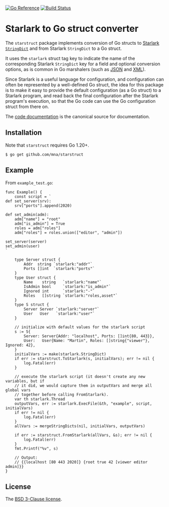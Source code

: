 [![Go Reference](https://pkg.go.dev/badge/github.com/mna/starstruct.svg)](https://pkg.go.dev/github.com/mna/starstruct)
[![Build Status](https://github.com/mna/starstruct/actions/workflows/test.yml/badge.svg?branch=main)](https://github.com/mna/starstruct/actions)

# Starlark to Go struct converter

The `starstruct` package implements conversion of Go structs to [Starlark `StringDict`](https://pkg.go.dev/go.starlark.net/starlark#StringDict) and from Starlark `StringDict` to a Go struct.

It uses the `starlark` struct tag key to indicate the name of the corresponding Starlark `StringDict` key for a field and optional conversion options, as is common in Go marshalers (such as [JSON](https://pkg.go.dev/encoding/json) and [XML](https://pkg.go.dev/encoding/xml)).

Since Starlark is a useful language for configuration, and configuration can often be represented by a well-defined Go struct, the idea for this package is to make it easy to provide the default configuration (as a Go struct) to a Starlark program, and read back the final configuration after the Starlark program's execution, so that the Go code can use the Go configuration struct from there on.

The [code documentation](https://pkg.go.dev/github.com/mna/starstruct) is the canonical source for documentation.

## Installation

Note that `starstruct` requires Go 1.20+.

```
$ go get github.com/mna/starstruct
```

## Example

From `example_test.go`:

```golang
func Example() {
	const script = `
def set_server(srv):
	srv["ports"].append(2020)

def set_admin(adm):
	adm["name"] = "root"
	adm["is_admin"] = True
	roles = adm["roles"]
	adm["roles"] = roles.union(["editor", "admin"])

set_server(server)
set_admin(user)
`

	type Server struct {
		Addr  string `starlark:"addr"`
		Ports []int  `starlark:"ports"`
	}
	type User struct {
		Name    string   `starlark:"name"`
		IsAdmin bool     `starlark:"is_admin"`
		Ignored int      `starlark:"-"`
		Roles   []string `starlark:"roles,asset"`
	}
	type S struct {
		Server Server `starlark:"server"`
		User   User   `starlark:"user"`
	}

	// initialize with default values for the starlark script
	s := S{
		Server: Server{Addr: "localhost", Ports: []int{80, 443}},
		User:   User{Name: "Martin", Roles: []string{"viewer"}, Ignored: 42},
	}
	initialVars := make(starlark.StringDict)
	if err := starstruct.ToStarlark(s, initialVars); err != nil {
		log.Fatal(err)
	}

	// execute the starlark script (it doesn't create any new variables, but if
	// it did, we would capture them in outputVars and merge all global vars
	// together before calling FromStarlark).
	var th starlark.Thread
	outputVars, err := starlark.ExecFile(&th, "example", script, initialVars)
	if err != nil {
		log.Fatal(err)
	}
	allVars := mergeStringDicts(nil, initialVars, outputVars)

	if err := starstruct.FromStarlark(allVars, &s); err != nil {
		log.Fatal(err)
	}
	fmt.Printf("%v", s)

	// Output:
	// {{localhost [80 443 2020]} {root true 42 [viewer editor admin]}}
}
```

## License

The [BSD 3-Clause license](http://opensource.org/licenses/BSD-3-Clause).
